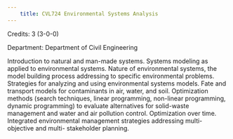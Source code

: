 ```yaml
---
    title: CVL724 Environmental Systems Analysis
---
```

Credits: 3 (3-0-0)

Department: Department of Civil Engineering

Introduction to natural and man-made systems. Systems modeling as applied to environmental systems. Nature of environmental systems, the model building process addressing to specific environmental problems. Strategies for analyzing and using environmental systems models. Fate and transport models for contaminants in air, water, and soil. Optimization methods (search techniques, linear programming, non-linear programming, dynamic programming) to evaluate alternatives for solid-waste management and water and air pollution control. Optimization over time. Integrated environmental management strategies addressing multi-objective and multi- stakeholder planning.